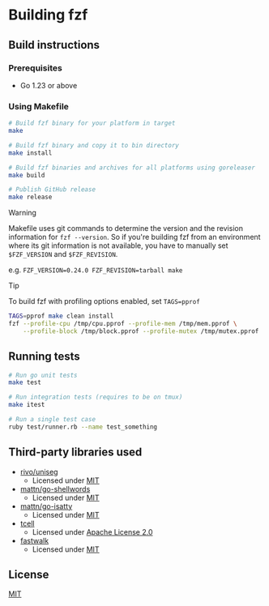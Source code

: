 Building fzf
============

Build instructions
------------------

### Prerequisites

- Go 1.23 or above

### Using Makefile

```sh
# Build fzf binary for your platform in target
make

# Build fzf binary and copy it to bin directory
make install

# Build fzf binaries and archives for all platforms using goreleaser
make build

# Publish GitHub release
make release
```

> [!WARNING]
> Makefile uses git commands to determine the version and the revision
> information for `fzf --version`. So if you're building fzf from an
> environment where its git information is not available, you have to manually
> set `$FZF_VERSION` and `$FZF_REVISION`.
>
> e.g. `FZF_VERSION=0.24.0 FZF_REVISION=tarball make`

> [!TIP]
> To build fzf with profiling options enabled, set `TAGS=pprof`
>
> ```sh
> TAGS=pprof make clean install
> fzf --profile-cpu /tmp/cpu.pprof --profile-mem /tmp/mem.pprof \
>     --profile-block /tmp/block.pprof --profile-mutex /tmp/mutex.pprof
> ```

Running tests
-------------

```sh
# Run go unit tests
make test

# Run integration tests (requires to be on tmux)
make itest

# Run a single test case
ruby test/runner.rb --name test_something
```

Third-party libraries used
--------------------------

- [rivo/uniseg](https://github.com/rivo/uniseg)
    - Licensed under [MIT](https://raw.githubusercontent.com/rivo/uniseg/master/LICENSE.txt)
- [mattn/go-shellwords](https://github.com/mattn/go-shellwords)
    - Licensed under [MIT](http://mattn.mit-license.org)
- [mattn/go-isatty](https://github.com/mattn/go-isatty)
    - Licensed under [MIT](http://mattn.mit-license.org)
- [tcell](https://github.com/gdamore/tcell)
    - Licensed under [Apache License 2.0](https://github.com/gdamore/tcell/blob/master/LICENSE)
- [fastwalk](https://github.com/charlievieth/fastwalk)
    - Licensed under [MIT](https://raw.githubusercontent.com/charlievieth/fastwalk/master/LICENSE)

License
-------

[MIT](LICENSE)
